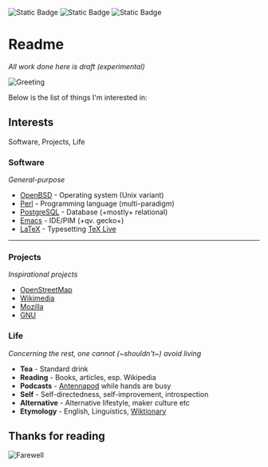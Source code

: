 ![Static Badge](https://img.shields.io/badge/rwp--cpan-blue?style=for-the-badge&logo=github&label=Organization&color=blue&link=https%3A%2F%2Fgithub.com%2Frwp-cpan)
![Static Badge](https://img.shields.io/badge/rwp0-green?style=for-the-badge&logo=github&label=Gist&color=white)
![Static Badge](https://img.shields.io/badge/RWP-red?style=for-the-badge&logo=perl&logoColor=white&label=metacpan&labelColor=grey&color=red&link=https%3A%2F%2Fmetacpan.org%2Fauthor%2FRWP)

# Readme

*All work done here is draft (experimental)*
  
![Greeting](https://github.githubassets.com/images/mona-whisper.gif)

Below is the list of things I'm interested in:

## Interests

Software, Projects, Life

### Software

*General-purpose*

- [OpenBSD](https://github.com/openbsd/src) - Operating system (Unix variant)
- [Perl](https://github.com/Perl/perl5) - Programming language (multi-paradigm)
- [PostgreSQL](https://github.com/postgres/postgres) - Database (+mostly+ relational)
- [Emacs](https://github.com/emacs-mirror/emacs/) - IDE/PIM (+qv. gecko+)
- [LaTeX](https://github.com/latex3/latex2e/releases) - Typesetting [TeX Live](https://github.com/TeX-Live/texlive-source)

------

### Projects

*Inspirational projects*

- [OpenStreetMap]([https://github.com/openstreetmap)
- [Wikimedia](https://github.com/wikimedia)
- [Mozilla](https://github.com/mozilla/)
- [GNU](https://github.com/gitGNU)

### Life

*Concerning the rest, one cannot (~shouldn't~) avoid living*

- **Tea** - Standard drink
- **Reading** - Books, articles, esp. Wikipedia
- **Podcasts** - [Antennapod](https://github.com/AntennaPod/AntennaPod) while hands are busy
- **Self** - Self-directedness, self-improvement, introspection
- **Alternative** - Alternative lifestyle, maker culture etc
- **Etymology** - English, Linguistics, [Wiktionary]((https://en.wiktionary.org/wiki/Wiktionary:Main_Page))

## Thanks for reading

![Farewell](https://github.githubassets.com/assets/mona-loading-dimmed-5da225352fd7.gif)

